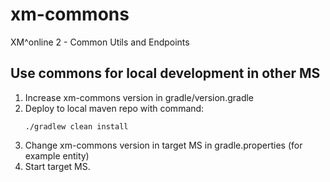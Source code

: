 # xm-commons

XM^online 2 - Common Utils and Endpoints

## Use commons for local development in other MS

1. Increase xm-commons version in gradle/version.gradle
2. Deploy to local maven repo with command:
    ```shell script
    ./gradlew clean install
    ```
3. Change xm-commons version in target MS in gradle.properties (for example entity)
4. Start target MS.
